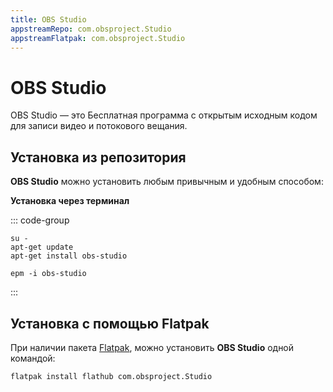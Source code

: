 ```yaml
---
title: OBS Studio
appstreamRepo: com.obsproject.Studio
appstreamFlatpak: com.obsproject.Studio
---
```


# OBS Studio

OBS Studio — это Бесплатная программа с открытым исходным кодом для записи видео и потокового вещания.

## Установка из репозитория 

**OBS Studio** можно установить любым привычным и удобным способом:

<!--@include: ./parts/install/software-repo.md-->

**Установка через терминал**

::: code-group

```shell[apt-get]
su -
apt-get update
apt-get install obs-studio
```
```shell[epm]
epm -i obs-studio
```
:::

## Установка c помощью Flatpak

При наличии пакета [Flatpak](/flatpak), можно установить **OBS Studio** одной командой:

```shell
flatpak install flathub com.obsproject.Studio
```

<!--@include: ./parts/install/software-flatpak.md-->
